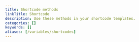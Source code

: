 ```yaml
---
title: Shortcode methods
linkTitle: Shortcode
description: Use these methods in your shortcode templates.
categories: []
keywords: []
aliases: [/variables/shortcodes]
---
```

